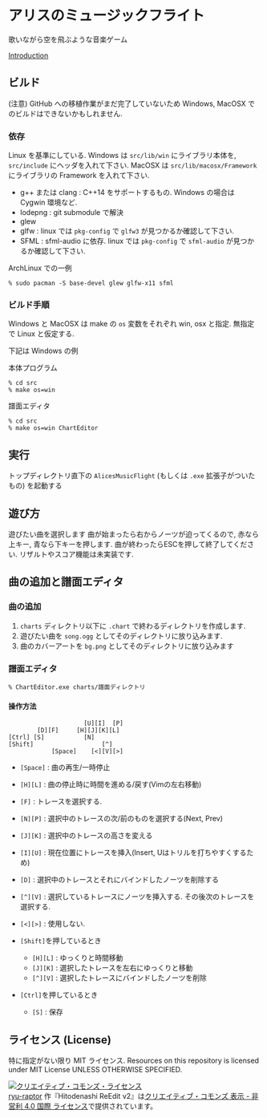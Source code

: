 # アリスのミュージックフライト

歌いながら空を飛ぶような音楽ゲーム

[Introduction](documents/alice_slides.pdf)

## ビルド
(注意) GitHub への移植作業がまだ完了していないため Windows, MacOSX でのビルドはできないかもしれません.

### 依存
Linux を基準にしている.
Windows は `src/lib/win` にライブラリ本体を, `src/include` にヘッダを入れて下さい.
MacOSX は `src/lib/macosx/Framework` にライブラリの Framework を入れて下さい.

- g++ または clang : C++14 をサポートするもの. Windows の場合は Cygwin 環境など.
- lodepng : git submodule で解決
- glew
- glfw : linux では `pkg-config` で `glfw3` が見つかるか確認して下さい.
- SFML : sfml-audio に依存. linux では `pkg-config` で `sfml-audio` が見つかるか確認して下さい.

ArchLinux での一例
```
% sudo pacman -S base-devel glew glfw-x11 sfml
```

### ビルド手順
Windows と MacOSX は make の `os` 変数をそれぞれ win, osx と指定.
無指定で Linux と仮定する.

下記は Windows の例

本体プログラム
```
% cd src
% make os=win
```

譜面エディタ
```
% cd src
% make os=win ChartEditor
```

## 実行
トップディレクトリ直下の `AlicesMusicFlight` (もしくは `.exe` 拡張子がついたもの) を起動する

## 遊び方
遊びたい曲を選択します
曲が始まったら右からノーツが迫ってくるので, 赤なら上キー, 青なら下キーを押します.
曲が終わったらESCを押して終了してください.
リザルトやスコア機能は未実装です.

## 曲の追加と譜面エディタ
### 曲の追加
1. `charts` ディレクトリ以下に `.chart` で終わるディレクトリを作成します.
2. 遊びたい曲を `song.ogg` としてそのディレクトリに放り込みます.
3. 曲のカバーアートを `bg.png` としてそのディレクトリに放り込みます

### 譜面エディタ
```
% ChartEditor.exe charts/譜面ディレクトリ
```

#### 操作方法
```
                     [U][I]  [P]
        [D][F]     [H][J][K][L]
[Ctrl] [S]           [N] 
[Shift]                   [^]
            [Space]    [<][V][>]
```

- `[Space]` : 曲の再生/一時停止
- `[H][L]` : 曲の停止時に時間を進める/戻す(Vimの左右移動)
- `[F]` : トレースを選択する.
- `[N][P]` : 選択中のトレースの次/前のものを選択する(Next, Prev)
- `[J][K]` : 選択中のトレースの高さを変える
- `[I][U]` : 現在位置にトレースを挿入(Insert, Uはトリルを打ちやすくするため)
- `[D]` : 選択中のトレースとそれにバインドしたノーツを削除する
- `[^][V]` : 選択しているトレースにノーツを挿入する. その後次のトレースを選択する.
- `[<][>]` : 使用しない.

- `[Shift]`を押しているとき
    - `[H][L]` : ゆっくりと時間移動
    - `[J][K]` : 選択したトレースを左右にゆっくりと移動
    - `[^][V]` : 選択したトレースにバインドしたノーツを削除

- `[Ctrl]`を押しているとき
    - `[S]` : 保存

## ライセンス (License)
特に指定がない限り MIT ライセンス.
Resources on this repository is licensed under MIT License UNLESS OTHERWISE SPECIFIED.

<a rel="license" href="http://creativecommons.org/licenses/by-nc/4.0/"><img alt="クリエイティブ・コモンズ・ライセンス" style="border-width:0" src="https://i.creativecommons.org/l/by-nc/4.0/88x31.png" /></a><br /><a xmlns:cc="http://creativecommons.org/ns#" href="https://github.com/ryu-raptor/amf.git" property="cc:attributionName" rel="cc:attributionURL">ryu-raptor</a> 作『<span xmlns:dct="http://purl.org/dc/terms/" href="http://purl.org/dc/dcmitype/Sound" property="dct:title" rel="dct:type">Hitodenashi ReEdit v2</span>』は<a rel="license" href="http://creativecommons.org/licenses/by-nc/4.0/">クリエイティブ・コモンズ 表示 - 非営利 4.0 国際 ライセンス</a>で提供されています。

